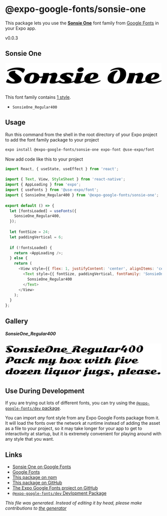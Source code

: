 # @expo-google-fonts/sonsie-one

This package lets you use the [**Sonsie One**](https://fonts.google.com/specimen/Sonsie+One) font family from [Google Fonts](https://fonts.google.com/) in your Expo app.

v0.0.3

## Sonsie One

![Sonsie One](./font-family.png)

This font family contains [1 style](#gallery).

- `SonsieOne_Regular400`

## Usage

Run this command from the shell in the root directory of your Expo project to add the font family package to your project
```sh
expo install @expo-google-fonts/sonsie-one expo-font @use-expo/font
```

Now add code like this to your project
```js
import React, { useState, useEffect } from 'react';

import { Text, View, StyleSheet } from 'react-native';
import { AppLoading } from 'expo';
import { useFonts } from '@use-expo/font';
import { SonsieOne_Regular400 } from '@expo-google-fonts/sonsie-one';

export default () => {
  let [fontsLoaded] = useFonts({
    SonsieOne_Regular400,
  });

  let fontSize = 24;
  let paddingVertical = 6;

  if (!fontsLoaded) {
    return <AppLoading />;
  } else {
    return (
      <View style={{ flex: 1, justifyContent: 'center', alignItems: 'center' }}>
        <Text style={{ fontSize, paddingVertical, fontFamily: 'SonsieOne_Regular400' }}>
          SonsieOne_Regular400
        </Text>
      </View>
    );
  }
};

```

## Gallery

##### SonsieOne_Regular400
![SonsieOne_Regular400](./1a621714ea4d59e0ead90246169593f8487db34752634db76b12ab329e9cf4e1.ttf.png)


## Use During Development

If you are trying out lots of different fonts, you can try using the [`@expo-google-fonts/dev` package](https://github.com/expo/google-fonts/tree/master/font-packages/dev#readme).

You can import *any* font style from any Expo Google Fonts package from it. It will load the fonts
over the network at runtime instead of adding the asset as a file to your project, so it may take longer
for your app to get to interactivity at startup, but it is extremely convenient
for playing around with any style that you want.

## Links

- [Sonsie One on Google Fonts](https://fonts.google.com/specimen/Sonsie+One)
- [Google Fonts](https://fonts.google.com/)
- [This package on npm](https://www.npmjs.com/package/@expo-google-fonts/sonsie-one)
- [This package on GitHub](https://github.com/expo/google-fonts/tree/master/font-packages/sonsie-one)
- [The Expo Google Fonts project on GitHub](https://github.com/expo/google-fonts)
- [`@expo-google-fonts/dev` Devlopment Package](https://github.com/expo/google-fonts/tree/master/font-packages/dev)


*This file was generated. Instead of editing it by head, please make contributions to [the generator](https://github.com/expo/google-fonts/tree/master/packages/generator)*
